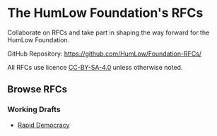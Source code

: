 # The HumLow Foundation's RFCs
Collaborate on RFCs and take part in shaping the way forward for the HumLow Foundation.

GitHub Repository: https://github.com/HumLow/Foundation-RFCs/

All RFCs use licence [CC-BY-SA-4.0](https://creativecommons.org/licenses/by-sa/4.0/) unless otherwise noted.

## Browse RFCs

### Working Drafts
 - [Rapid Democracy](https://humlow.github.io/Foundation-RFCs/RFC-Rapid-Democracy-Working-Draft)
